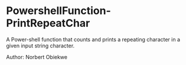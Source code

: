 # PowershellFunction-PrintRepeatChar
A Power-shell function that counts and prints a repeating character in a given input string character.

Author: Norbert Obiekwe
